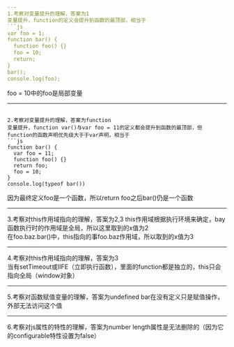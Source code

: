 ```yaml
---
1.考察对变量提升的理解，答案为1
变量提升，function的定义会提升到函数的最顶部，相当于
```js
var foo = 1;
function bar() {
  function foo() {}
  foo = 10;
  return;
}
bar();
console.log(foo);
```
foo = 10中的foo是局部变量

---
```

2.考察对变量提升的理解，答案为function
变量提升，function var()与var foo = 11的定义都会提升到函数的最顶部，但function的函数声明优先级大于于var声明，相当于
```js
function bar() {
  var foo = 11;
  function foo() {}
  return foo;
  foo = 10;
}
console.log(typeof bar())
```
因为最终定义foo是一个函数，所以return foo之后bar()仍是一个函数

---
3.考察对this作用域指向的理解，答案为2,3
this作用域根据执行环境来确定，bay函数执行时的作用域是全局，所以这里取到的x值为2    
在foo.baz.bar()中，this指向的事foo.baz作用域，所以取到的x值为3

---
4.考察对this作用域指向的理解，答案为3  
当有setTimeout或IIFE（立即执行函数），里面的function都是独立的，this只会指向全局（window对象）

---
5.考察对函数赋值变量的理解，答案为undefined
bar在没有定义只是赋值操作，外部无法访问这个值

---
6.考察对js属性的特性的理解，答案为number
length属性是无法删除的（因为它的configurable特性设置为false）
